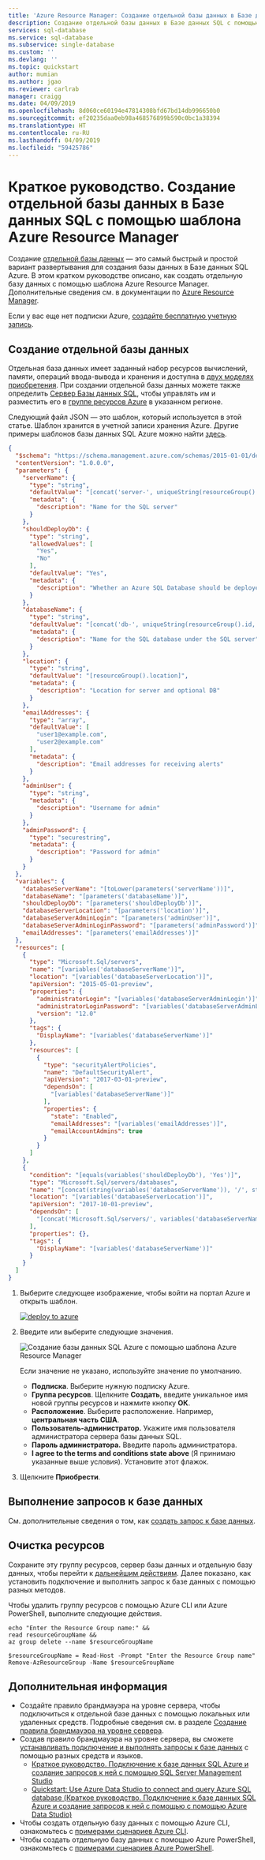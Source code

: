 ```yaml
---
title: 'Azure Resource Manager: Создание отдельной базы данных в Базе данных SQL Azure | Документация Майкрософт'
description: Создание отдельной базы данных в Базе данных SQL с помощью шаблона Azure Resource Manager.
services: sql-database
ms.service: sql-database
ms.subservice: single-database
ms.custom: ''
ms.devlang: ''
ms.topic: quickstart
author: mumian
ms.author: jgao
ms.reviewer: carlrab
manager: craigg
ms.date: 04/09/2019
ms.openlocfilehash: 8d060ce60194e47814308bfd67bd14db996650b0
ms.sourcegitcommit: ef20235daa0eb98a468576899b590c0bc1a38394
ms.translationtype: HT
ms.contentlocale: ru-RU
ms.lasthandoff: 04/09/2019
ms.locfileid: "59425786"
---
```

# <a name="quickstart-create-a-single-database-in-azure-sql-database-using-the-azure-resource-manager-template"></a>Краткое руководство. Создание отдельной базы данных в Базе данных SQL с помощью шаблона Azure Resource Manager

Создание [отдельной базы данных](sql-database-single-database.md) — это самый быстрый и простой вариант развертывания для создания базы данных в Базе данных SQL Azure. В этом кратком руководстве описано, как создать отдельную базу данных с помощью шаблона Azure Resource Manager. Дополнительные сведения см. в документации по [Azure Resource Manager](/azure/azure-resource-manager/).

Если у вас еще нет подписки Azure, [создайте бесплатную учетную запись](https://azure.microsoft.com/free/).

## <a name="create-a-single-database"></a>Создание отдельной базы данных

Отдельная база данных имеет заданный набор ресурсов вычислений, памяти, операций ввода-вывода и хранения и доступна в [двух моделях приобретения](sql-database-purchase-models.md). При создании отдельной базы данных можете также определить [Сервер Базы данных SQL](sql-database-servers.md), чтобы управлять им и разместить его в [группе ресурсов Azure](../azure-resource-manager/resource-group-overview.md) в указанном регионе.

Следующий файл JSON — это шаблон, который используется в этой статье. Шаблон хранится в учетной записи хранения Azure. Другие примеры шаблонов базы данных SQL Azure можно найти [здесь](https://azure.microsoft.com/resources/templates/?resourceType=Microsoft.Sql&pageNumber=1&sort=Popular).

```json
{
  "$schema": "https://schema.management.azure.com/schemas/2015-01-01/deploymentTemplate.json#",
  "contentVersion": "1.0.0.0",
  "parameters": {
    "serverName": {
      "type": "string",
      "defaultValue": "[concat('server-', uniqueString(resourceGroup().id, deployment().name))]",
      "metadata": {
        "description": "Name for the SQL server"
      }
    },
    "shouldDeployDb": {
      "type": "string",
      "allowedValues": [
        "Yes",
        "No"
      ],
      "defaultValue": "Yes",
      "metadata": {
        "description": "Whether an Azure SQL Database should be deployed under the server"
      }
    },
    "databaseName": {
      "type": "string",
      "defaultValue": "[concat('db-', uniqueString(resourceGroup().id, deployment().name), '-1')]",
      "metadata": {
        "description": "Name for the SQL database under the SQL server"
      }
    },
    "location": {
      "type": "string",
      "defaultValue": "[resourceGroup().location]",
      "metadata": {
        "description": "Location for server and optional DB"
      }
    },
    "emailAddresses": {
      "type": "array",
      "defaultValue": [
        "user1@example.com",
        "user2@example.com"
      ],
      "metadata": {
        "description": "Email addresses for receiving alerts"
      }
    },
    "adminUser": {
      "type": "string",
      "metadata": {
        "description": "Username for admin"
      }
    },
    "adminPassword": {
      "type": "securestring",
      "metadata": {
        "description": "Password for admin"
      }
    }
  },
  "variables": {
    "databaseServerName": "[toLower(parameters('serverName'))]",
    "databaseName": "[parameters('databaseName')]",
    "shouldDeployDb": "[parameters('shouldDeployDb')]",
    "databaseServerLocation": "[parameters('location')]",
    "databaseServerAdminLogin": "[parameters('adminUser')]",
    "databaseServerAdminLoginPassword": "[parameters('adminPassword')]",
    "emailAddresses": "[parameters('emailAddresses')]"
  },
  "resources": [
    {
      "type": "Microsoft.Sql/servers",
      "name": "[variables('databaseServerName')]",
      "location": "[variables('databaseServerLocation')]",
      "apiVersion": "2015-05-01-preview",
      "properties": {
        "administratorLogin": "[variables('databaseServerAdminLogin')]",
        "administratorLoginPassword": "[variables('databaseServerAdminLoginPassword')]",
        "version": "12.0"
      },
      "tags": {
        "DisplayName": "[variables('databaseServerName')]"
      },
      "resources": [
        {
          "type": "securityAlertPolicies",
          "name": "DefaultSecurityAlert",
          "apiVersion": "2017-03-01-preview",
          "dependsOn": [
            "[variables('databaseServerName')]"
          ],
          "properties": {
            "state": "Enabled",
            "emailAddresses": "[variables('emailAddresses')]",
            "emailAccountAdmins": true
          }
        }
      ]
    },
    {
      "condition": "[equals(variables('shouldDeployDb'), 'Yes')]",
      "type": "Microsoft.Sql/servers/databases",
      "name": "[concat(string(variables('databaseServerName')), '/', string(variables('databaseName')))]",
      "location": "[variables('databaseServerLocation')]",
      "apiVersion": "2017-10-01-preview",
      "dependsOn": [
        "[concat('Microsoft.Sql/servers/', variables('databaseServerName'))]"
      ],
      "properties": {},
      "tags": {
        "DisplayName": "[variables('databaseServerName')]"
      }
    }
  ]
}
```

1. Выберите следующее изображение, чтобы войти на портал Azure и открыть шаблон.

    <a href="https://portal.azure.com/#create/Microsoft.Template/uri/https%3A%2F%2Farmtutorials.blob.core.windows.net%2Fcreatesql%2Fazuredeploy.json"><img src="./media/sql-database-single-database-get-started-template/deploy-to-azure.png" alt="deploy to azure"/></a>

2. Введите или выберите следующие значения.  

    ![Создание базы данных SQL Azure  с помощью шаблона Azure Resource Manager](./media/sql-database-single-database-get-started-template/create-azure-sql-database-resource-manager-template.png)

    Если значение не указано, используйте значение по умолчанию.

    * **Подписка**. Выберите нужную подписку Azure.
    * **Группа ресурсов**. Щелкните **Создать**, введите уникальное имя новой группы ресурсов и нажмите кнопку **ОК**. 
    * **Расположение**. Выберите расположение.  Например, **центральная часть США**.
    * **Пользователь-администратор.** Укажите имя пользователя администратора сервера базы данных SQL.
    * **Пароль администратора.** Введите пароль администратора. 
    * **I agree to the terms and conditions state above** (Я принимаю указанные выше условия). Установите этот флажок.
3. Щелкните **Приобрести**.

## <a name="query-the-database"></a>Выполнение запросов к базе данных

См. дополнительные сведения о том, как [создать запрос к базе данных](./sql-database-single-database-get-started.md#query-the-database).

## <a name="clean-up-resources"></a>Очистка ресурсов

Сохраните эту группу ресурсов, сервер базы данных и отдельную базу данных, чтобы перейти к [дальнейшим действиям](#next-steps). Далее показано, как установить подключение и выполнить запрос к базе данных с помощью разных методов.

Чтобы удалить группу ресурсов с помощью Azure CLI или Azure PowerShell, выполните следующие действия.

```azurecli-interactive
echo "Enter the Resource Group name:" &&
read resourceGroupName &&
az group delete --name $resourceGroupName 
```

```azurepowershell-interactive
$resourceGroupName = Read-Host -Prompt "Enter the Resource Group name"
Remove-AzResourceGroup -Name $resourceGroupName 
```

## <a name="next-steps"></a>Дополнительная информация

- Создайте правило брандмауэра на уровне сервера, чтобы подключиться к отдельной базе данных с помощью локальных или удаленных средств. Подробные сведения см. в разделе [Создание правила брандмауэра на уровне сервера](sql-database-server-level-firewall-rule.md).
- Создав правило брандмауэра на уровне сервера, вы сможете [устанавливать подключение и выполнять запросы к базе данных](sql-database-connect-query.md) с помощью разных средств и языков.
  - [Краткое руководство. Подключение к базе данных SQL Azure и создание запросов к ней с помощью SQL Server Management Studio](sql-database-connect-query-ssms.md)
  - [Quickstart: Use Azure Data Studio to connect and query Azure SQL database (Краткое руководство. Подключение к базе данных SQL Azure и создание запросов к ней с помощью с помощью Azure Data Studio)](https://docs.microsoft.com/sql/azure-data-studio/quickstart-sql-database?toc=/azure/sql-database/toc.json)
- Чтобы создать отдельную базу данных с помощью Azure CLI, ознакомьтесь с [примерами сценариев Azure CLI](sql-database-cli-samples.md).
- Чтобы создать отдельную базу данных с помощью Azure PowerShell, ознакомьтесь с [примерами сценариев Azure PowerShell](sql-database-powershell-samples.md).
